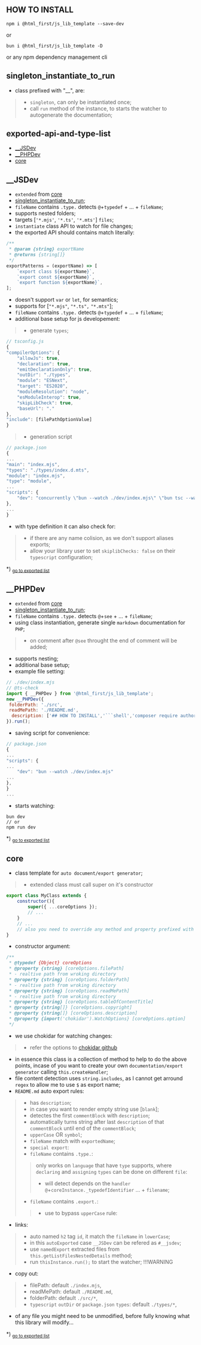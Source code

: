 ## HOW TO INSTALL
```shell
npm i @html_first/js_lib_template --save-dev
```
or
```shell
bun i @html_first/js_lib_template -D
```
or any npm dependency management cli
## singleton_instantiate_to_run
- class prefixed with "__", are:
> - `singleton`, can only be instantiated once;
> - call `run` method of the instance, to starts the watcher to autogenerate the documentation;
## exported-api-and-type-list
- [__JSDev](#__jsdev)
- [__PHPDev](#__phpdev)
- [core](#core)
<h2 id="__jsdev">__JSDev</h2>

- `extended` from [core](#core)- [singleton_instantiate_to_run](#singleton_instantiate_to_run);- `fileName` contains `.type.` detects `@`+`typedef` + ... + `fileName`;- supports nested folders;- targets [`'*.mjs'`, `'*.ts'`, `'*.mts'`] `files`;- `instantiate` class API to watch for file changes;- the exported API should contains match literally:```js/** * @param {string} exportName * @returns {string[]} */exportPatterns = (exportName) => [	`export class ${exportName}`,	`export const ${exportName}`,	`export function ${exportName}`,];```- doesn't support `var` or `let`, for semantics;- supports for [`"*.mjs"`, `"*.ts",` `"*.mts"`];- `fileName` contains `.type.` detects `@`+`typedef` + ... +  `fileName`;- additional base setup for js developement:> - generate `types`;```js// tsconfig.js{"compilerOptions": {	"allowJs": true,	"declaration": true,	"emitDeclarationOnly": true,	"outDir": "./types",	"module": "ESNext",	"target": "ES2020",	"moduleResolution": "node",	"esModuleInterop": true,	"skipLibCheck": true,	"baseUrl": "."},"include": [filePathOptionValue]}```> - generation script```js// package.json{..."main": "index.mjs","types": "./types/index.d.mts","module": "index.mjs","type": "module",..."scripts": {	"dev": "concurrently \"bun --watch ./dev/index.mjs\" \"bun tsc --watch\""},...}```- with type definition it can also check for:> - if there are any name colision, as we don't support aliases exports;> - allow your library user to set `skiplibChecks: false` on their `typescript` configuration;

*) <sub>[go to exported list](#exported-api-and-type-list)</sub>

<h2 id="__phpdev">__PHPDev</h2>

- `extended` from [core](#core)- [singleton_instantiate_to_run](#singleton_instantiate_to_run);- `fileName` contains `.type.` detects `@`+`see` + ... + `fileName`;- using class instantiation, generate single `markdown` documentation for `PHP`;> - on comment after `@see` throught the end of comment will be added;- supports nesting;- additional base setup;- example file setting:```js// ./dev/index.mjs// @ts-checkimport { __PHPDev } from '@html_first/js_lib_template';new __PHPDev({ folderPath: './src', readMePath: './README.md',  description: ['## HOW TO INSTALL','```shell','composer require author/package-name','```'].}).run();```- saving script for convenience:```js// package.json{..."scripts": {...	"dev": "bun --watch ./dev/index.mjs"...},}...```- starts watching:```shellbun dev// ornpm run dev```

*) <sub>[go to exported list](#exported-api-and-type-list)</sub>

<h2 id="core">core</h2>

- class template for `auto document/export generator`;> - extended class must call super on it's constructor```jsexport class MyClass extends {	constructor(){ 		super({ ...coreOptions });		// ...	}	// ...	// also you need to override any method and property prefixed with "_"}```- constructor argument:```js/** * @typedef {Object} coreOptions * @property {string} [coreOptions.filePath] * - realtive path from wroking directory * @property {string} [coreOptions.folderPath] * - realtive path from wroking directory * @property {string} [coreOptions.readMePath] * - realtive path from wroking directory * @property {string} [coreOptions.tableOfContentTitle] * @property {string[]} [coreOptions.copyright] * @property {string[]} [coreOptions.description] * @property {import('chokidar').WatchOptions} [coreOptions.option] */```-  we use chokidar for watching changes:> - refer the options to [chokidar github](https://github.com/paulmillr/chokidar)- in essence this class is a collection of method to help to do the above points, incase of you want to create your own `documentation/export generator` calling `this.createHandler`;- file content detection uses `string.includes`, as I cannot get arround `regex` to allow me to use `$` as export name;- `README.md` auto export rules:> - has `description`;> - in case you want to render empty string use [`blank`];> - detectes the first `commentBlock` with `description`;> - automatically turns string after last `description` of that `commentBlock` until end of the `commentBlock`;> - `upperCase` OR `symbol`;> - `fileName` match with `exportedName`;> - `special export`:> - `fileName` contains `.type.`:> > only works on `language` that have `type` supports, where `declaring` and `assigning` `types` can be done on different `file`:> > - will detect depends on the `handler` `@`+`coreInstance._typedefIdentifier` ... + `filename`;> - `fileName` contains `.export.`:> > - use to bypass `upperCase` rule:- links:> - auto named `h2` tag `id`, it match the `fileName` in `lowerCase`;> - in this `autoExported` case `__JSDev` can be refered as `#__jsdev`;> - use `namedExport` extracted files from `this.getListFilesNestedDetails` method;> - run `thisInstance.run();` to start the watcher;!!!WARNING- copy out:> - filePath: default `./index.mjs`,> - readMePath: default `./README.md`,> - folderPath: default `./src/*`,> - `typescript` `outDir` or `package.json` `types`: default `./types/*`,- of any file you might need to be unmodified, before fully knowing what this library will modify...

*) <sub>[go to exported list](#exported-api-and-type-list)</sub>
